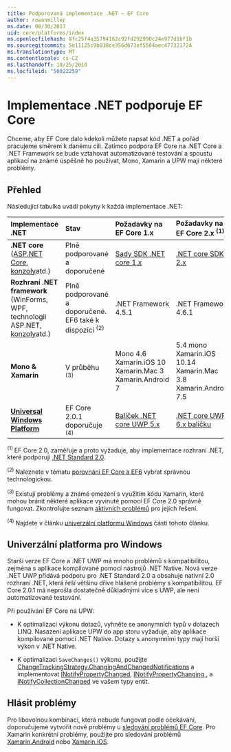 ```yaml
---
title: Podporovaná implementace .NET – EF Core
author: rowanmiller
ms.date: 08/30/2017
uid: core/platforms/index
ms.openlocfilehash: 8fc25f4a35794162c92fd292990c24e977d1bf1b
ms.sourcegitcommit: 5e11125c9b838ce356d673ef5504aec477321724
ms.translationtype: MT
ms.contentlocale: cs-CZ
ms.lasthandoff: 10/25/2018
ms.locfileid: "50022259"
---
```

# <a name="net-implementations-supported-by-ef-core"></a>Implementace .NET podporuje EF Core

Chceme, aby EF Core dalo kdekoli můžete napsat kód .NET a pořád pracujeme směrem k danému cíli. Zatímco podpora EF Core na .NET Core a .NET Framework se bude vztahovat automatizované testování a spoustu aplikací na známé úspěšně ho používat, Mono, Xamarin a UPW mají některé problémy.

## <a name="overview"></a>Přehled

Následující tabulka uvádí pokyny k každá implementace .NET:

| Implementace .NET                                                                                                  | Stav                                                             | Požadavky na EF Core 1.x                                                                                | Požadavky na EF Core 2.x <sup>(1)</sup>                                                                 |
|:---------------------------------------------------------------------------------------------------------------------|:-------------------------------------------------------------------|:--------------------------------------------------------------------------------------------------------|:--------------------------------------------------------------------------------------------------------|
| **.NET core** ([ASP.NET Core](../get-started/aspnetcore/index.md), [konzoly](../get-started/netcore/index.md)atd.) | Plně podporované a doporučené                                    | [Sady SDK .NET core 1.x](https://www.microsoft.com/net/core/)                                                | [.NET core SDK 2.x](https://www.microsoft.com/net/core/)                                                |
| **Rozhraní .NET framework** (WinForms, WPF, technologii ASP.NET, [konzoly](../get-started/full-dotnet/index.md)atd.)                    | Plně podporované a doporučené. EF6 také k dispozici <sup>(2)</sup> | .NET Framework 4.5.1                                                                                    | .NET Framework 4.6.1                                                                                    |
| **Mono & Xamarin**                                                                                                   | V průběhu <sup>(3)</sup>                                         | Mono 4.6 <br/> Xamarin.iOS 10 <br/> Xamarin.Mac 3 <br/> Xamarin.Android 7                               | 5.4 mono <br/> Xamarin.iOS 10.14 <br/> Xamarin.Mac 3.8 <br/> Xamarin.Android 7.5                        |
| [**Universal Windows Platform**](../get-started/uwp/index.md)                                                        | EF Core 2.0.1 doporučuje <sup>(4)</sup>                           | [Balíček .NET core UWP 5.x](https://www.nuget.org/packages/Microsoft.NETCore.UniversalWindowsPlatform/) | [.NET core UWP 6.x balíčku](https://www.nuget.org/packages/Microsoft.NETCore.UniversalWindowsPlatform/) |

<sup>(1) </sup> EF Core 2.0, zaměřuje a proto vyžaduje, aby implementace rozhraní .NET, které podporují [.NET Standard 2.0](https://docs.microsoft.com/dotnet/standard/net-standard).

<sup>(2) </sup> Naleznete v tématu [porovnání EF Core a EF6](../../efcore-and-ef6/index.md) vybrat správnou technologickou.

<sup>(3) </sup> Existují problémy a známé omezení s využitím kódu Xamarin, které mohou bránit některé aplikace vyvinuté pomocí EF Core 2.0 správně fungovat. Zkontrolujte seznam [aktivních problémů](https://github.com/aspnet/entityframeworkCore/issues?q=is%3Aopen+is%3Aissue+label%3Aarea-xamarin) pro jejich řešení.

<sup>(4) </sup> Najdete v článku [univerzální platformu Windows](#universal-windows-platform) části tohoto článku.

## <a name="universal-windows-platform"></a>Univerzální platforma pro Windows

Starší verze EF Core a .NET UWP má mnoho problémů s kompatibilitou, zejména s aplikace kompilované pomocí nástrojů .NET Native. Nová verze .NET UWP přidává podporu pro .NET Standard 2.0 a obsahuje nativní 2.0 rozhraní .NET, která řeší většinu dříve hlášené problémy s kompatibilitou. EF Core 2.0.1 má neprošla dostatečně důkladnými více s UWP, ale není automatizované testování.

Při používání EF Core na UPW:

* K optimalizaci výkonu dotazů, vyhněte se anonymních typů v dotazech LINQ. Nasazení aplikace UPW do app storu vyžaduje, aby aplikace kompilované pomocí .NET Native. Dotazy s anonymními typy mají horší výkon v .NET Native.

* K optimalizaci `SaveChanges()` výkonu, použijte [ChangeTrackingStrategy.ChangingAndChangedNotifications](/dotnet/api/microsoft.entityframeworkcore.changetrackingstrategy) a implementovat [INotifyPropertyChanged](https://msdn.microsoft.com/library/system.componentmodel.inotifypropertychanged.aspx), [INotifyPropertyChanging ](https://msdn.microsoft.com/library/system.componentmodel.inotifypropertychanging.aspx), a [INotifyCollectionChanged](https://msdn.microsoft.com/library/system.collections.specialized.inotifycollectionchanged.aspx) ve vašem typy entit.

## <a name="report-issues"></a>Hlásit problémy

Pro libovolnou kombinaci, která nebude fungovat podle očekávání, doporučujeme vytvořit nové problémy u [sledování problémů EF Core](https://github.com/aspnet/entityframeworkcore/issues/new). Pro Xamarin konkrétní problémy, použijte pro sledování problémů [Xamarin.Android](https://github.com/xamarin/xamarin-android/issues/new) nebo [Xamarin.iOS](https://github.com/xamarin/xamarin-macios/issues/new).
